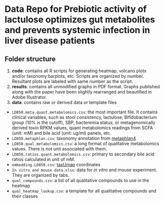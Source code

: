 # Data Repo for Prebiotic activity of lactulose optimizes gut metabolites and prevents systemic infection in liver disease patients

## Folder structure

1. **code**: contains all R scripts for generating heatmap, volcano plots and/or taxonomy barplots, etc. Scripts are organized by number. Resultant plots are labeled with same number as the script. 
2. **results**: contains all unmodified graphs in PDF format. Graphs published along with the paper have been slightly rearranged and beautified in Adobe Illustrator.
3. **data**: contains raw or derived data or template files
- `LD850.meta.quant.metabolomics.csv`: the most important file. It contains clinical variables, such as stool consistency, lactulose, Bifidobacterium group (10% is the cutoff), SBP, bacteremia status, or metagenomically derived toxin RPKM values, quant metabolomics readings from SCFA (unit: mM) and bile acid (unit: ug/ml) panels, etc.
- `LD850.metaphlan.csv`: taxonomy annotation from [metaphlan4](https://github.com/biobakery/MetaPhlAn)
- `LD850.qual.metabolomics.csv`: a long format of qualitative metabolomics values. There is not unit associated with them.
- `LD850.ratios.quant.metabolomics.csv`: primary to secondary bile acid ratios calculated in unit of mM.
- `embedding.LD850.csv`: [taxUmap](https://github.com/jsevo/taxumap) coordinates
- `In vitro and mouse data.xlsx`: data for *in vitro* and mouse experiment. They are organized by tabs.
- `qual_compounds.csv`: a list of all qualitative compounds to use in the heatmap
- `qual_heatmap_lookup.csv`: a template for all qualitative compounds and their classes

